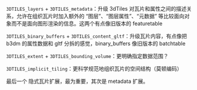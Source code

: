`3DTILES_layers` + `3DTILES_metadata`：升级 3dTiles 对瓦片和属性之间的描述关系，允许在组织瓦片时加入额外的 “图层”、“图层属性”、“元数据” 等比较面向对象而不是面向图形渲染的信息。这两个有点像旧版本的 featuretable

`3DTILES_binary_buffers` + `3DTILES_content_gltf`：升级瓦片内容，有点像把 b3dm 的属性数据和 gltf 分拆的感觉，binary_buffers 像旧版本的 batchtable

`3DTILES_extent` + `3DTILES_bounding_volume`：更明确指定数据范围？

`3DTILES_implicit_tiling`：更科学规范地组织瓦片的空间结构（莫顿编码）

最后一个 隐式瓦片扩展，最为重要，其次是 metadata 扩展。